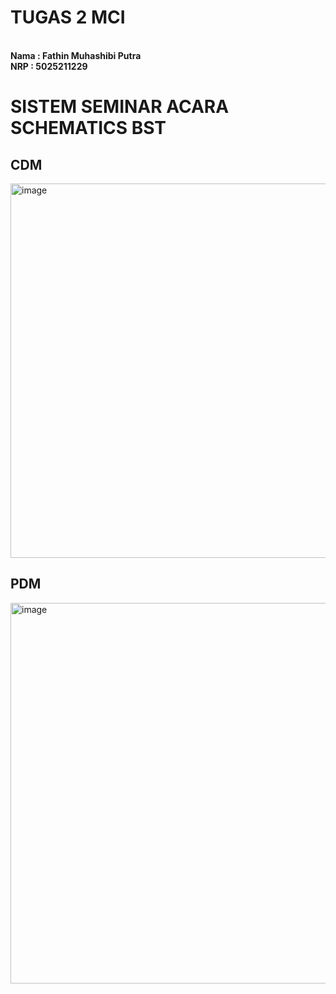# TUGAS 2 MCI

**<br>Nama  : Fathin Muhashibi Putra**
**<br>NRP   : 5025211229**



# SISTEM SEMINAR ACARA SCHEMATICS BST


## CDM

<img width="599" alt="image" src="https://user-images.githubusercontent.com/103252800/228869334-c89d9feb-1295-4af3-ac06-2dcc5c040898.png">



## PDM

<img width="609" alt="image" src="https://user-images.githubusercontent.com/103252800/228869964-af72889c-2c12-4ed8-acfc-641a412b1fa3.png">



